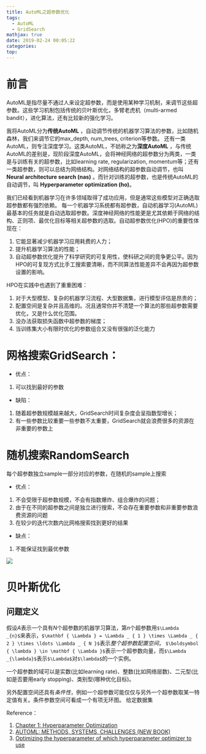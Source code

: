 ```yaml
---
title: AutoML之超参数优化
tags:
  - AutoML
  - GridSearch
mathjax: true
date: 2019-02-24 00:05:22
categories:
top:
---
```

# 前言
AutoML是指尽量不通过人来设定超参数，而是使用某种学习机制，来调节这些超参数。这些学习机制包括传统的贝叶斯优化，多臂老虎机（multi-armed bandit），进化算法，还有比较新的强化学习。

我将AutoML分为**传统AutoML** ，自动调节传统的机器学习算法的参数，比如随机森林，我们来调节它的max_depth, num_trees, criterion等参数。 还有一类AutoML，则专注深度学习。这类AutoML，不妨称之为**深度AutoML** ，与传统AutoML的差别是，现阶段深度AutoML，会将神经网络的超参数分为两类，一类是与训练有关的超参数，比如learning rate, regularization, momentum等；还有一类超参数，则可以总结为网络结构。对网络结构的超参数自动调节，也叫 **Neural architecture search (nas)** 。而针对训练的超参数，也是传统AutoML的自动调节，叫 **Hyperparameter optimization (ho)**。

<!-- more -->

 我们已经看到机器学习在许多领域取得了成功应用，但是通常这些模型对正确选取超参数都有强烈依赖。
每一个机器学习系统都有超参数，自动机器学习(AutoML)最基本的任务就是自动选取超参数。深度神经网络的性能更是尤其依赖于网络的结构、正则项、最优化目标等相关超参数的选取。自动超参数优化(HPO)的重要性体现在：
 1. 它能显著减少机器学习应用耗费的人力；
 2. 提升机器学习算法的性能；
 3. 自动超参数优化提升了科学研究的可复用性，使科研之间的竞争更公平。因为HPO的可复现方式比手工搜索要清晰，而不同算法性能差异不会再因为超参数设置的影响。

HPO在实践中也遇到了重重困难：
 1. 对于大型模型、复杂的机器学习流程、大型数据集，进行模型评估是昂贵的；
 2. 配置空间是复杂并且高维的。况且通常你并不清楚一个算法的那些超参数需要优化，又是什么优化范围。
 3. 没办法获取损失函数中超参数的梯度；
 4. 当训练集大小有限时优化的参数组合又没有很强的泛化能力

# 网格搜索GridSearch：
 - 优点：
  1. 可以找到最好的参数

 - 缺陷：
  1. 随着超参数规模越来越大，GridSearch时间复杂度会呈指数型增长；
  2. 有一些参数比较重要一些参数不太重要，GridSearch就会浪费很多的资源在非重要的参数上

# 随机搜索RandomSearch
每个超参数独立sample一部分对应的参数，在随机的sample上搜索
 - 优点：
  1. 不会受限于超参数规模，不会有指数爆炸、组合爆炸的问题；
  2. 由于在不同的超参数之间是独立进行搜索，不会存在重要参数和非重要参数浪费资源的问题
  3. 在较少的迭代次数内比网格搜索找到更好的结果

 - 缺点：
  1. 不能保证找到最优参数

![](https://gitee.com/fuhailin/Object-Storage-Service/raw/master/2019-02-24-003234.png)

# 贝叶斯优化

## 问题定义
假设$A$表示一个具有$N$个超参数的机器学习算法，第$n$个超参数用`$\Lambda _{n}$`来表示，`$\mathbf { \Lambda } = \Lambda _ { 1 } \times \Lambda _ { 2 } \times \ldots \Lambda _ { N }$`表示*整个超参数配置空间*， `$\boldsymbol { \lambda } \in \mathbf { \Lambda }$`表示一个超参数向量，而`$\Lambda _{\lambda}$`表示`$\Lambda$`对`$\lambda$`的一个实例。

一个超参数的域可以是实数(比如learning rate)、整数(比如网络层数)、二元型(比如是否要用early stopping)、类别型(哪种优化目标)。

另外配置空间还具有*条件性*，例如一个超参数可能仅仅与另外一个超参数取某一特定值有关。条件参数空间可看成一个有项无环图。
给定数据集

Reference：

 1. [Chapter 1: Hyperparameter Optimization](https://www.automl.org/wp-content/uploads/2018/11/hpo.pdf)
 2. [AUTOML: METHODS, SYSTEMS, CHALLENGES (NEW BOOK)](https://www.automl.org/book/)
 3. [Optimizing the hyperparameter of which hyperparameter optimizer to use](https://roamanalytics.com/2016/09/15/optimizing-the-hyperparameter-of-which-hyperparameter-optimizer-to-use/)
